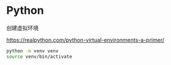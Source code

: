 # Python

创建虚拟环境

https://realpython.com/python-virtual-environments-a-primer/

```bash
python -m venv venv
source venv/bin/activate
```
